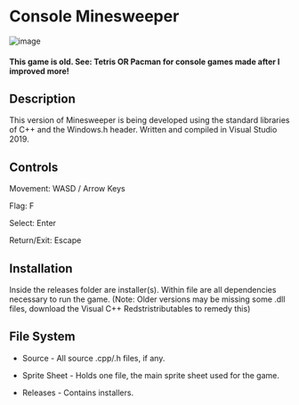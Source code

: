 # Console Minesweeper


![image](https://user-images.githubusercontent.com/44079959/64381362-05102680-d001-11e9-8e60-8b7c178b8daf.png)

#### This game is old. See: Tetris OR Pacman for console games made after I improved more!

## Description

This version of Minesweeper is being developed using the standard libraries of C++ and the Windows.h header. Written and compiled in Visual Studio 2019. 

## Controls

Movement: WASD / Arrow Keys 

Flag: F

Select: Enter

Return/Exit: Escape

## Installation

Inside the releases folder are installer(s). Within file are all dependencies necessary to run the game. (Note: Older versions may be missing some .dll files, download the Visual C++ Redstristributables to remedy this)

## File System

* Source - All source .cpp/.h files, if any.

* Sprite Sheet - Holds one file, the main sprite sheet used for the game.

* Releases - Contains installers.

